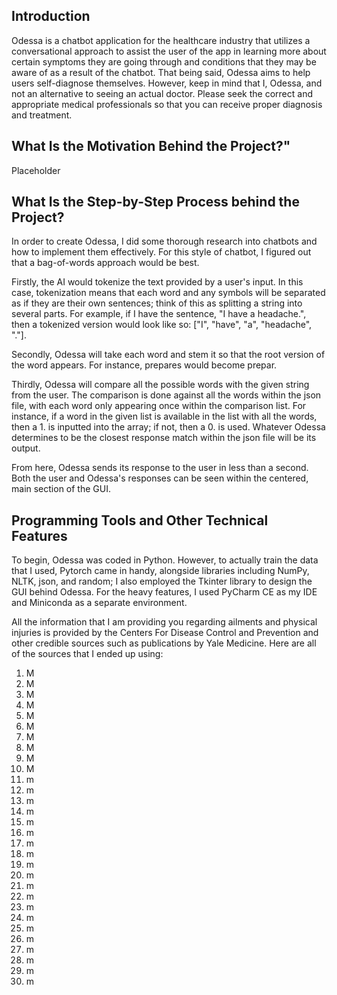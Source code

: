 ## **Introduction**

Odessa is a chatbot application for the healthcare industry that utilizes a conversational approach 
to assist the user of the app in learning more about certain symptoms they are going through and conditions 
that they may be aware of as a result of the chatbot. That being said, Odessa aims to help users self-diagnose 
themselves. However, keep in mind that I, Odessa, and not an alternative to seeing an actual doctor. Please seek the 
correct and appropriate medical professionals so that you can receive proper diagnosis and treatment.

## **What Is the Motivation Behind the Project?"**
Placeholder

## **What Is the Step-by-Step Process behind the Project?**
In order to create Odessa, I did some thorough research into chatbots and how to implement them effectively. For this 
style of chatbot, I figured out that a bag-of-words approach would be best. 

Firstly, the AI would tokenize the text provided by a user's input. In this case, tokenization means that each word and 
any symbols will be separated as if they are their own sentences; think of this as splitting a string into several 
parts. For example, if I have the sentence, "I have a headache.", then a tokenized version would look like so: ["I", 
"have", "a", "headache", "."].

Secondly, Odessa will take each word and stem it so that the root version of the word appears. For instance, prepares 
would become prepar.

Thirdly, Odessa will compare all the possible words with the given string from the user. The comparison is done against
all the words within the json file, with each word only appearing once within the comparison list. For instance, if a 
word in the given list is available in the list with all the words, then a 1. is inputted into the array; if not, then
a 0. is used. Whatever Odessa determines to be the closest response match within the json file will be its output. 

From here, Odessa sends its response to the user in less than a second. Both the user and Odessa's responses can be 
seen within the centered, main section of the GUI.


## **Programming Tools and Other Technical Features**

To begin, Odessa was coded in Python. However, to actually train the data that I used, Pytorch came in handy, alongside 
libraries including NumPy, NLTK, json, and random; I also employed the Tkinter library to design the GUI behind Odessa. 
For the heavy features, I used PyCharm CE as my IDE and Miniconda as a separate environment. 


All the information that I am providing you regarding ailments and physical injuries is provided by the Centers For 
Disease Control and Prevention and other credible sources such as publications by Yale Medicine. Here are all of the 
sources that I ended up using: 
1. M
2. M
3. M
4. M
5. M
6. M
7. M
8. M
9. M
10. M
11. m
12. m
13. m
14. m
15. m
16. m
17. m
18. m
19. m
20. m
21. m
22. m
23. m
24. m
25. m
26. m
27. m
28. m
29. m
30. m